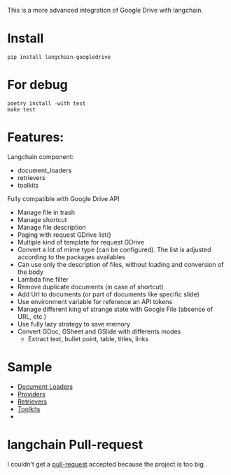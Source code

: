 This is a more advanced integration of Google Drive with langchain.

# Install
```
pip install langchain-googledrive
```

# For debug
```
poetry install -with test
make test
```

# Features:

Langchain component:
- document_loaders
- retrievers
- toolkits

Fully compatible with Google Drive API
- Manage file in trash
- Manage shortcut
- Manage file description
- Paging with request GDrive list()
- Multiple kind of template for request GDrive
- Convert a lot of mime type (can be configured). The list is adjusted according to the packages availables
- Can use only the description of files, without loading and conversion of the body
- Lambda fine filter
- Remove duplicate documents (in case of shortcut)
- Add Url to documents (or part of documents like specific slide)
- Use environment variable for reference an API tokens
- Manage different king of strange state with Google File (absence of URL, etc.)
- Use fully lazy strategy to save memory
- Convert GDoc, GSheet and GSlide with differents modes
    - Extract text, bullet point, table, titles, links

# Sample
- [Document Loaders]([docs/extras/document_loaders/google_drive.ipynb])
- [Providers]([docs/extras/providers/google_drive.mdx])
- [Retrievers]([docs/extras/retrivers/google_drive.ipynb])
- [Toolkits]([docs/extras/toolkits/google_drive.ipynb])
- 
# langchain Pull-request
I couldn't get a [pull-request](https://github.com/hwchase17/langchain/pull/5135)  accepted because 
the project is too big.
